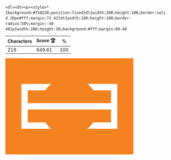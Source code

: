 `<dl><dt><p><style>*{background:#f58220;position:fixed}dl{width:260;height:100;border:solid 20px#fff;margin:72 42}dt{width:180;height:180;border-radius:50%;margin:-40 40}p{width:280;height:20;background:#fff;margin:80-40`

| Characters | Score 🏆 | %   |
| ---------- | -------- | --- |
| 219        | 649.61   | 100 |

![](/2025/Apr2025/09/20250409.png)
